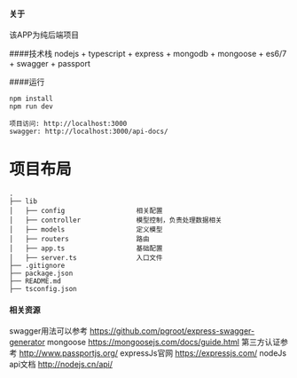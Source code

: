 #### 关于
该APP为纯后端项目

####技术栈
nodejs + typescript + express + mongodb + mongoose + es6/7 + swagger + passport 

####运行

```
npm install 
npm run dev

项目访问: http://localhost:3000
swagger: http://localhost:3000/api-docs/

```


# 项目布局

```
.
├── lib                        
│   ├── config                  相关配置
│   ├── controller              模型控制，负责处理数据相关
│   ├── models                  定义模型
│   ├── routers                 路由
│   ├── app.ts                  基础配置
│   ├── server.ts               入口文件
├── .gitignore
├── package.json
├── README.md
├── tsconfig.json 

```

#### 相关资源
swagger用法可以参考 https://github.com/pgroot/express-swagger-generator 
mongoose https://mongoosejs.com/docs/guide.html
第三方认证参考 http://www.passportjs.org/
expressJs官网 https://expressjs.com/
nodeJs api文档 http://nodejs.cn/api/